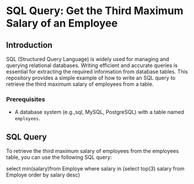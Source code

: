 # SQL Query: Get the Third Maximum Salary of an Employee

## Introduction

SQL (Structured Query Language) is widely used for managing and querying relational databases. Writing efficient and accurate queries is essential for extracting the required information from database tables. This repository provides a simple example of how to write an SQL query to retrieve the third maximum salary of employees from a table.

### Prerequisites

- A database system (e.g.,sql, MySQL, PostgreSQL) with a table named `employees`.

## SQL Query
To retrieve the third maximum salary of employees from the employees table, you can use the following SQL query:  

select min(salary)from Employe where salary in (select top(3) salary from Employe order by salary desc)
